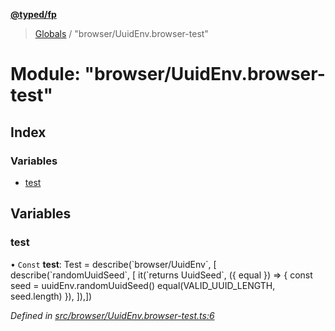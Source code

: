 **[@typed/fp](../README.md)**

> [Globals](../globals.md) / "browser/UuidEnv.browser-test"

# Module: "browser/UuidEnv.browser-test"

## Index

### Variables

* [test](_browser_uuidenv_browser_test_.md#test)

## Variables

### test

• `Const` **test**: Test = describe(\`browser/UuidEnv\`, [ describe(\`randomUuidSeed\`, [ it(\`returns UuidSeed\`, ({ equal }) => { const seed = uuidEnv.randomUuidSeed() equal(VALID\_UUID\_LENGTH, seed.length) }), ]),])

*Defined in [src/browser/UuidEnv.browser-test.ts:6](https://github.com/TylorS/typed-fp/blob/41076ce/src/browser/UuidEnv.browser-test.ts#L6)*
